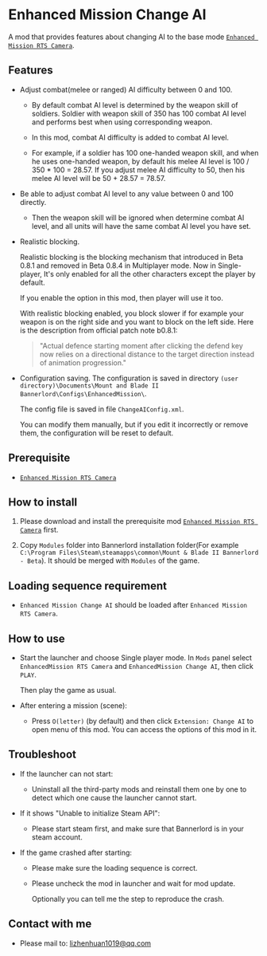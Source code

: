 # Enhanced Mission Change AI

A mod that provides features about changing AI to the base mode [`Enhanced Mission RTS Camera`](https://www.nexusmods.com/mountandblade2bannerlord/mods/355).

## Features
- Adjust combat(melee or ranged) AI difficulty between 0 and 100.

  - By default combat AI level is determined by the weapon skill of soldiers. Soldier with weapon skill of 350 has 100 combat AI level and performs best when using corresponding weapon.

  - In this mod, combat AI difficulty is added to combat AI level.

  - For example, if a soldier has 100 one-handed weapon skill, and when he uses one-handed weapon, by default his melee AI level is 100 / 350 * 100 = 28.57. If you adjust melee AI difficulty to 50, then his melee AI level will be 50 + 28.57 = 78.57.

- Be able to adjust combat AI level to any value between 0 and 100 directly.

  - Then the weapon skill will be ignored when determine combat AI level, and all units will have the same combat AI level you have set.

- Realistic blocking.

  Realistic blocking is the blocking mechanism that introduced in Beta 0.8.1 and removed in Beta 0.8.4 in Multiplayer mode. Now in Single-player, It's only enabled for all the other characters except the player by default.

  If you enable the option in this mod, then player will use it too.

  With realistic blocking enabled, you block slower if for example your weapon is on the right side and you want to block on the left side.
  Here is the description from official patch note b0.8.1:
  > "Actual defence starting moment after clicking the defend key now relies on a directional distance to the target direction instead of animation progression."

- Configuration saving. The configuration is saved in directory `(user directory)\Documents\Mount and Blade II Bannerlord\Configs\EnhancedMission\`.
  
  The config file is saved in file `ChangeAIConfig.xml`.

  You can modify them manually, but if you edit it incorrectly or remove them, the configuration will be reset to default.

## Prerequisite
- [`Enhanced Mission RTS Camera`](https://www.nexusmods.com/mountandblade2bannerlord/mods/355)

## How to install
1. Please download and install the prerequisite mod [`Enhanced Mission RTS Camera`](https://www.nexusmods.com/mountandblade2bannerlord/mods/355) first.

2. Copy `Modules` folder into Bannerlord installation folder(For example `C:\Program Files\Steam\steamapps\common\Mount & Blade II Bannerlord - Beta`). It should be merged with `Modules` of the game.

## Loading sequence requirement
- `Enhanced Mission Change AI` should be loaded after `Enhanced Mission RTS Camera`.

## How to use
- Start the launcher and choose Single player mode. In `Mods` panel select `EnhancedMission RTS Camera` and `EnhancedMission Change AI`, then click `PLAY`.

  Then play the game as usual.

- After entering a mission (scene):

  - Press `O(letter)` (by default) and then click `Extension: Change AI` to open menu of this mod. You can access the options of this mod in it.

## Troubleshoot
- If the launcher can not start:

  - Uninstall all the third-party mods and reinstall them one by one to detect which one cause the launcher cannot start.

- If it shows "Unable to initialize Steam API":

  - Please start steam first, and make sure that Bannerlord is in your steam account.

- If the game crashed after starting:

  - Please make sure the loading sequence is correct.

  - Please uncheck the mod in launcher and wait for mod update.

    Optionally you can tell me the step to reproduce the crash.

## Contact with me
* Please mail to: lizhenhuan1019@qq.com
